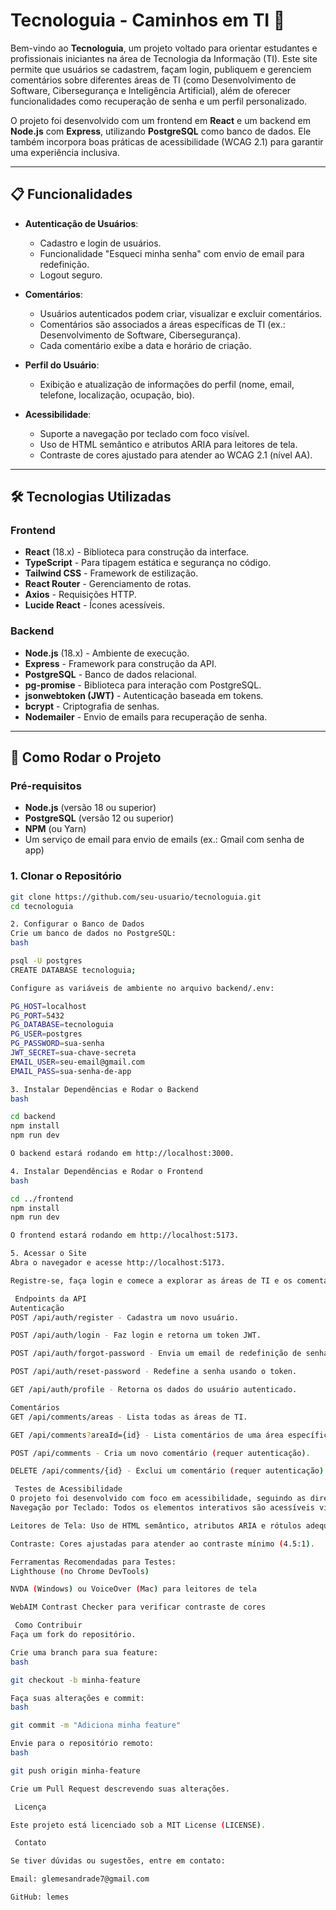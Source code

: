 # Tecnologuia - Caminhos em TI 🚀

Bem-vindo ao **Tecnologuia**, um projeto voltado para orientar estudantes e profissionais iniciantes na área de Tecnologia da Informação (TI). Este site permite que usuários se cadastrem, façam login, publiquem e gerenciem comentários sobre diferentes áreas de TI (como Desenvolvimento de Software, Cibersegurança e Inteligência Artificial), além de oferecer funcionalidades como recuperação de senha e um perfil personalizado.

O projeto foi desenvolvido com um frontend em **React** e um backend em **Node.js** com **Express**, utilizando **PostgreSQL** como banco de dados. Ele também incorpora boas práticas de acessibilidade (WCAG 2.1) para garantir uma experiência inclusiva.

---

## 📋 **Funcionalidades**

- **Autenticação de Usuários**:
  - Cadastro e login de usuários.
  - Funcionalidade "Esqueci minha senha" com envio de email para redefinição.
  - Logout seguro.

- **Comentários**:
  - Usuários autenticados podem criar, visualizar e excluir comentários.
  - Comentários são associados a áreas específicas de TI (ex.: Desenvolvimento de Software, Cibersegurança).
  - Cada comentário exibe a data e horário de criação.

- **Perfil do Usuário**:
  - Exibição e atualização de informações do perfil (nome, email, telefone, localização, ocupação, bio).

- **Acessibilidade**:
  - Suporte a navegação por teclado com foco visível.
  - Uso de HTML semântico e atributos ARIA para leitores de tela.
  - Contraste de cores ajustado para atender ao WCAG 2.1 (nível AA).

---

## 🛠️ **Tecnologias Utilizadas**

### **Frontend**
- **React** (18.x) - Biblioteca para construção da interface.
- **TypeScript** - Para tipagem estática e segurança no código.
- **Tailwind CSS** - Framework de estilização.
- **React Router** - Gerenciamento de rotas.
- **Axios** - Requisições HTTP.
- **Lucide React** - Ícones acessíveis.

### **Backend**
- **Node.js** (18.x) - Ambiente de execução.
- **Express** - Framework para construção da API.
- **PostgreSQL** - Banco de dados relacional.
- **pg-promise** - Biblioteca para interação com PostgreSQL.
- **jsonwebtoken (JWT)** - Autenticação baseada em tokens.
- **bcrypt** - Criptografia de senhas.
- **Nodemailer** - Envio de emails para recuperação de senha.

---

## 🚀 **Como Rodar o Projeto**

### **Pré-requisitos**
- **Node.js** (versão 18 ou superior)
- **PostgreSQL** (versão 12 ou superior)
- **NPM** (ou Yarn)
- Um serviço de email para envio de emails (ex.: Gmail com senha de app)

### **1. Clonar o Repositório**
```bash
git clone https://github.com/seu-usuario/tecnologuia.git
cd tecnologuia

2. Configurar o Banco de Dados
Crie um banco de dados no PostgreSQL:
bash

psql -U postgres
CREATE DATABASE tecnologuia;

Configure as variáveis de ambiente no arquivo backend/.env:

PG_HOST=localhost
PG_PORT=5432
PG_DATABASE=tecnologuia
PG_USER=postgres
PG_PASSWORD=sua-senha
JWT_SECRET=sua-chave-secreta
EMAIL_USER=seu-email@gmail.com
EMAIL_PASS=sua-senha-de-app

3. Instalar Dependências e Rodar o Backend
bash

cd backend
npm install
npm run dev

O backend estará rodando em http://localhost:3000.

4. Instalar Dependências e Rodar o Frontend
bash

cd ../frontend
npm install
npm run dev

O frontend estará rodando em http://localhost:5173.

5. Acessar o Site
Abra o navegador e acesse http://localhost:5173.

Registre-se, faça login e comece a explorar as áreas de TI e os comentários!

 Endpoints da API
Autenticação
POST /api/auth/register - Cadastra um novo usuário.

POST /api/auth/login - Faz login e retorna um token JWT.

POST /api/auth/forgot-password - Envia um email de redefinição de senha.

POST /api/auth/reset-password - Redefine a senha usando o token.

GET /api/auth/profile - Retorna os dados do usuário autenticado.

Comentários
GET /api/comments/areas - Lista todas as áreas de TI.

GET /api/comments?areaId={id} - Lista comentários de uma área específica.

POST /api/comments - Cria um novo comentário (requer autenticação).

DELETE /api/comments/{id} - Exclui um comentário (requer autenticação).

 Testes de Acessibilidade
O projeto foi desenvolvido com foco em acessibilidade, seguindo as diretrizes do WCAG 2.1 (nível AA):
Navegação por Teclado: Todos os elementos interativos são acessíveis via teclado com foco visível.

Leitores de Tela: Uso de HTML semântico, atributos ARIA e rótulos adequados.

Contraste: Cores ajustadas para atender ao contraste mínimo (4.5:1).

Ferramentas Recomendadas para Testes:
Lighthouse (no Chrome DevTools)

NVDA (Windows) ou VoiceOver (Mac) para leitores de tela

WebAIM Contrast Checker para verificar contraste de cores

 Como Contribuir
Faça um fork do repositório.

Crie uma branch para sua feature:
bash

git checkout -b minha-feature

Faça suas alterações e commit:
bash

git commit -m "Adiciona minha feature"

Envie para o repositório remoto:
bash

git push origin minha-feature

Crie um Pull Request descrevendo suas alterações.

 Licença

Este projeto está licenciado sob a MIT License (LICENSE).

 Contato

Se tiver dúvidas ou sugestões, entre em contato:

Email: glemesandrade7@gmail.com

GitHub: lemes
